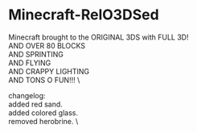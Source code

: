 # Minecraft-RelO3DSed
Minecraft brought to the ORIGINAL 3DS with FULL 3D! \
AND OVER 80 BLOCKS \
AND SPRINTING \
AND FLYING \
AND CRAPPY LIGHTING \
AND TONS O FUN!!! \


changelog:  \
  added red sand. \
  added colored glass. \
  removed herobrine. \
